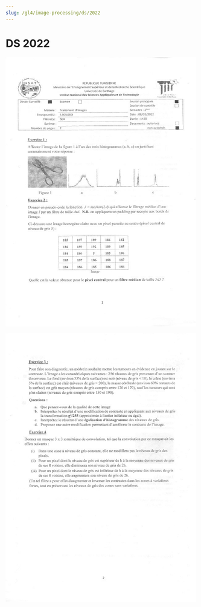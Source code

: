 ```yaml
---
slug: /gl4/image-processing/ds/2022
---
```


# DS 2022

![1](assets/2022-1.jpg)

![2](assets/2022-2.jpg)
